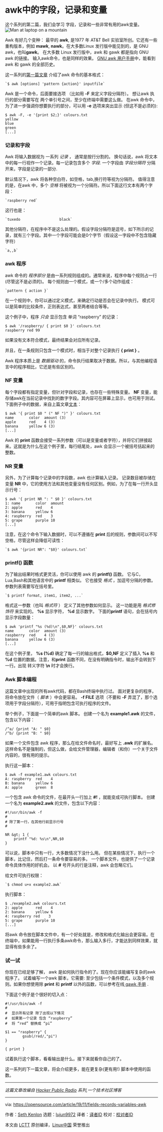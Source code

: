 [#]: collector: (lujun9972)
[#]: translator: (liwenwensnow)
[#]: reviewer: ( )
[#]: publisher: ( )
[#]: url: ( )
[#]: subject: (Fields, records, and variables in awk)
[#]: via: (https://opensource.com/article/19/11/fields-records-variables-awk)
[#]: author: (Seth Kenlon https://opensource.com/users/seth)

awk中的字段，记录和变量
======
这个系列的第二篇，我们会学习 字段，记录和一些非常有用的awk变量。
![Man at laptop on a mountain][1]

Awk 有好几个变种： 最早的 **awk**, 是1977 年 AT&amp;T Bell 实验室所创。它还有一些重构版本，例如 **mawk**, **nawk**。在大多数Linux 发行版中能见到的，是 GNU awk，也叫**gawk**。 在大多数 Linux 发行版中，awk 和 gawk 都是指向 GNU awk 的链接。 输入awk命令，也是同样的效果。 [GNU awk 用户手册][2]中，能看到 awk 和 gawk 的全部历史。

这一系列的[第一篇文章][3] 介绍了awk 命令的基本格式：

```
`$ awk [options] 'pattern {action}' inputfile`
```

Awk 是一个命令，后面要接选项 （比如用 **-F** 来定义字段分隔符）。  想让awk 执行的部分需要写在 两个单引号之间，至少在终端中需要这么做。 在awk 命令中，为了进一步强调你想要执行的部分，可以用  **-e** 选项来突出显示 (但这不是必须的):


```
$ awk -F, -e '{print $2;}' colours.txt
yellow
blue
green
[...]
```

### 记录和字段

Awk 将输入数据视为 一系列  _记录_ ， 通常是按行分割的。 换句话说，awk 将文本中的每一行视作一个记录。每一记录包含多个 _字段_. 一个字段由   _字段分隔符_ 分隔开来，字段是记录的一部分.

默认情况下，awk 将各种空白符，如空格，tab,换行符等视为分隔符。 值得注意的是，在awk 中，多个 _空格_ 将被视为一个分隔符。所以下面这行文本有两个字段：


```
`raspberry red`
```

这行也是：


```
`tuxedo                  black`
```

其他分隔符，在程序中不是这么处理的。假设字段分隔符是逗号，如下所示的记录，就有三个字段。其中一个字段可能会是0个字节（假设这一字段中不包含隐藏字符）

```
`a,,b`
```

### awk 程序

awk 命令的 _程序部分_ 是由一系列规则组成的。通常来说，程序中每个规则占一行(尽管这不是必须的)。 每个规则由一个模式，或一个/多个动作组成：

```
`pattern { action }`
```

在一个规则中，你可以通过定义模式，来确定行动是否会在记录中执行。 模式可以是简单的比较条件，正则表达式，甚至两者结合等等。

这个例子中，程序 _只会_ 显示包含 单词 “raspberry” 的记录：


```
$ awk '/raspberry/ { print $0 }' colours.txt
raspberry red 99
```

如果没有文本符合模式，最终结果会对应所有记录。

并且，在一条规则只包含一个模式时，相当于对整个记录执行 **{ print }** 。

Awk 程序本质上是 _数据驱动_ 的，命令执行结果取决于数据。所以，与其他编程语言中的程序相比，它还是有些区别的。

### NF 变量

每个字段都有指定变量，但针对字段和记录，也存在一些特殊变量。  **NF** 变量，能存储awk在当前记录中找到的数字字段。其内容可在屏幕上显示，也可用于测试。 下面例子中的数据，来自上篇文章[文本][3]：


```
$ awk '{ print $0 " (" NF ")" }' colours.txt
name       color  amount (3)
apple      red    4 (3)
banana     yellow 6 (3)
[...]
```

Awk 的 **print** 函数会接受一系列参数（可以是变量或者字符），并将它们拼接起来。这就是为什么在这个例子里，每行结尾处，awk 会显示一个被括号括起来的整数。

### NR 变量

另外，为了计算每个记录中的字段数，awk 也计算输入记录。 记录数目被存储在变量 **NR** 中，它的使用方法和其他变量没有任何区别。例如，为了在每一行开头显示行号：

```
$ awk '{ print NR ": " $0 }' colours.txt
1: name       color  amount
2: apple      red    4
3: banana     yellow 6
4: raspberry  red    3
5: grape      purple 10
[...]
```

注意，在这个命令下输入数据时，可以不遵循在 **print** 后的规则，参数间可以不写空格，尽管这样会降低可读性：


```
`$ awk '{print NR": "$0}' colours.txt`
```

### printf() 函数

为了输出结果时格式更灵活，你可以使用 awk 的 **printf()** 函数。 它与C，Lua,Bash和其他语言中的 **printf** 相类似。 它也接受  _格式_ ，加逗号分隔的参数。参数列表需要写在括号里。


```
`$ printf format, item1, item2, ...`
```

格式这一参数（也叫 _格式符_ ） 定义了其他参数如何显示。 这一功能是用 _格式修饰符_ 来实现的。  **%s** 显示字符， **%d** 显示数字。 下面的**printf** 语句，会在括号内显示字段数量：

```
$ awk 'printf "%s (%d)\n",$0,NF}' colours.txt
name       color  amount (3)
raspberry  red    4 (3)
banana     yellow 6 (3)
[...]
```


在这个例子里， **%s (%d)** 确定了每一行的输出格式，**$0,NF** 定义了插入 **%s** 和 **%d** 位置的数据。注意，和**print** 函数不同，在没有明确指令时，输出不会转到下一行。出现 转义字符 **\n** 时才会换行。

### Awk 脚本编程

这篇文章中出现的所有awk代码，都在Bash终端中执行过。 面对更复杂的程序，将命令放在文件（ _脚本_ ）中会更容易。 **-f FILE** 选项（不要和 **-F** 弄混了，那个选项用于字段分隔符），可用于指明包含可执行程序的文件。

举个例子，下面是一个简单的awk 脚本。 创建一个名为 **example1.awk** 的文件，包含以下内容：


```
/^a/ {print "A: " $0}
/^b/ {print "B: " $0}
```

如果一个文件包含 awk 程序，那么在给文件命名时，最好写上 **.awk** 的扩展名。 这样命名不是强制的，但这么做，会给文件管理器，编辑者（和你）一个关于文件内容的，很有用的提示。

执行这一脚本：


```
$ awk -f example1.awk colours.txt
A: raspberry  red    4
B: banana     yellow 6
A: apple      green  8
```

一个包含 awk 命令的文件，在最开头一行加上 **#!** ，就能变成可执行脚本。 创建一个名为 **example2.awk** 的文件，包含以下内容：

```
#!/usr/bin/awk -f
#
# 除了第一行，在其他行前显示行号
#

NR &gt; 1 {
    printf "%d: %s\n",NR,$0
}
```

可以说，脚本中只有一行，大多数情况下没什么用。 但在某些情况下，执行一个脚本，比记住，然后打一条命令要容易的多。 一个脚本文件，也提供了一个记录命令具体作用的好机会。 以  **#** 号开头的行是注释，awk 会忽略它们。

给文件可执行权限：


```
`$ chmod u+x example2.awk`
```

执行脚本：


```
$ ./example2.awk colours.txt
2: apple      red    4
2: banana     yellow 6
4: raspberry red    3
5: grape      purple 10
[...]
```


将awk 命令放在脚本文件中，有一个好处就是，修改和格式化输出会更容易。在终端中，如果能用一行执行多条awk命令，那么输入多行，才能达到同样效果，就显得有些多余了。

### 试一试

你现在已经足够了解， awk 是如何执行指令的了。现在你应该能编写复杂的awk 程序了。 试着编写一个awk 脚本，它需要: 至少包括一个条件模式，以及多个规则。如果你想使用除 **print** 和 **printf** 以外的函数，可以参考在线[ gawk 手册][4] .


下面这个例子是个很好的切入点：


```
#!/usr/bin/awk -f
#
#  显示所有记录 除了出现以下情况
#  如果第一个记录 包含 “raspberry”
#  将 “red” 替换成 “pi”

$1 == "raspberry" {
        gsub(/red/,"pi")
}

{ print }
```

试着执行这个脚本，看看输出是什么。接下来就看你自己的了。


这一系列的下一篇文章，将会介绍更多，能在更复杂(更有用!) 脚本中使用的函数。

* * *

_这篇文章改编自 [Hacker Public Radio][5] 系列,一个技术社区博客_

--------------------------------------------------------------------------------

via: https://opensource.com/article/19/11/fields-records-variables-awk

作者：[Seth Kenlon][a]
选题：[lujun9972][b]
译者：[译者ID](https://github.com/译者ID)
校对：[校对者ID](https://github.com/校对者ID)

本文由 [LCTT](https://github.com/LCTT/TranslateProject) 原创编译，[Linux中国](https://linux.cn/) 荣誉推出

[a]: https://opensource.com/users/seth
[b]: https://github.com/lujun9972
[1]: https://opensource.com/sites/default/files/styles/image-full-size/public/lead-images/computer_laptop_code_programming_mountain_view.jpg?itok=yx5buqkr (Man at laptop on a mountain)
[2]: https://www.gnu.org/software/gawk/manual/html_node/History.html#History
[3]: https://opensource.com/article/19/10/intro-awk
[4]: https://www.gnu.org/software/gawk/manual/
[5]: http://hackerpublicradio.org/eps.php?id=2129
